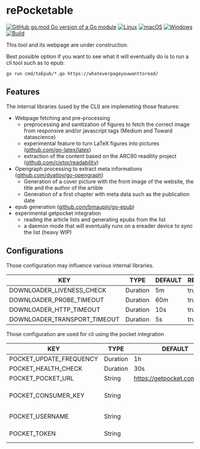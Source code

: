 # rePocketable

[![GitHub go.mod Go version of a Go module](https://img.shields.io/github/go-mod/go-version/gomods/athens.svg)](https://github.com/gomods/athens)
[![Linux](https://svgshare.com/i/Zhy.svg)](https://svgshare.com/i/Zhy.svg)
[![macOS](https://svgshare.com/i/ZjP.svg)](https://svgshare.com/i/ZjP.svg)
[![Windows](https://svgshare.com/i/ZhY.svg)](https://svgshare.com/i/ZhY.svg)
[![Build](https://github.com/owulveryck/rePocketable/actions/workflows/go.yml/badge.svg)](https://github.com/owulveryck/rePocketable/actions/workflows/go.yml)

This tool and its webpage are under construction.

Best possible option if you want to see what it will eventually do is to run a cli tool such as to epub:

```shell
go run cmd/toEpub/*.go https://whateverpageyouwanttoread/
```

## Features

The internal libraries (used by the CLI) are implemeting those features:

- Webpage fetching and pre-processing
  - preprocessing and sanitization of figures to fetch the correct image from responsive and/or javascript tags (Medium and Toward datascience)
  - experimental feature to turn LaTeX figures into pictures ([github.com/go-latex/latex](github.com/go-latex/latex))
  - extraction of the content based on the ARC90 readility project ([github.com/cixtor/readability](github.com/cixtor/readability))
- Opengraph processing to extract meta informations ([github.com/dyatlov/go-opengraph](github.com/dyatlov/go-opengraph))
  - Generation of a cover picture with the front image of the website, the title and the author of the artible
  - Generation of a first chapter with meta data such as the publication date
- epub generation ([github.com/bmaupin/go-epub](github.com/bmaupin/go-epub))
- experimental getpocket integration
  - reading the article lists and generating epubs from the list
  - a daemon mode that will eventually runs on a ereader device to sync the list (heavy WIP)

## Configurations

Those configuration may influence various internal libraries.

| KEY                             | TYPE        | DEFAULT    | REQUIRED    | DESCRIPTION    |
|---------------------------------|-------------|------------|-------------|----------------|
| DOWNLOADER_LIVENESS_CHECK       | Duration    | 5m         | true        |                |
| DOWNLOADER_PROBE_TIMEOUT        | Duration    | 60m        | true        |                |
| DOWNLOADER_HTTP_TIMEOUT         | Duration    | 10s        | true        |                |
| DOWNLOADER_TRANSPORT_TIMEOUT    | Duration    | 5s         | true        |                |

Those configuration are used for cli using the pocket integration

| KEY                        | TYPE        | DEFAULT                         | REQUIRED    | DESCRIPTION                                                        |
|----------------------------|-------------|---------------------------------|-------------|--------------------------------------------------------------------|
| POCKET_UPDATE_FREQUENCY    | Duration    | 1h                              | true        | How often to query getPocket                                       |
| POCKET_HEALTH_CHECK        | Duration    | 30s                             | true        |                                                                    |
| POCKET_POCKET_URL          | String      | https://getpocket.com/v3/get    | true        |                                                                    |
| POCKET_CONSUMER_KEY        | String      |                                 | true        | See https://getpocket.com/developer/apps/ to get a consumer key    |
| POCKET_USERNAME            | String      |                                 |             | The pocket username (will try to fetch it if not found)            |
| POCKET_TOKEN               | String      |                                 |             | The access token, will try to fetch it if not found or invalid     |
